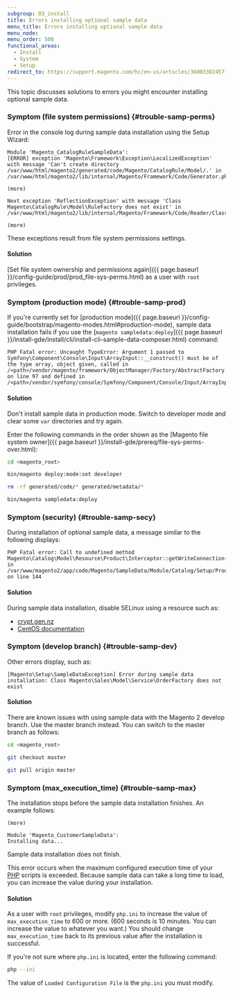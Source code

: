 ```yaml
---
subgroup: 03_install
title: Errors installing optional sample data
menu_title: Errors installing optional sample data
menu_node:
menu_order: 500
functional_areas:
  - Install
  - System
  - Setup
redirect_to: https://support.magento.com/hc/en-us/articles/360033824571
---
```


This topic discusses solutions to errors you might encounter installing optional sample data.

### Symptom (file system permissions) {#trouble-samp-perms}

Error in the console log during sample data installation using the Setup Wizard:

```text
Module 'Magento_CatalogRuleSampleData':
[ERROR] exception 'Magento\Framework\Exception\LocalizedException' with message 'Can't create directory /var/www/html/magento2/generated/code/Magento/CatalogRule/Model/.' in /var/www/html/magento2/lib/internal/Magento/Framework/Code/Generator.php:103

(more)

Next exception 'ReflectionException' with message 'Class Magento\CatalogRule\Model\RuleFactory does not exist' in /var/www/html/magento2/lib/internal/Magento/Framework/Code/Reader/ClassReader.php:29

(more)
```

These exceptions result from file system permissions settings.

#### Solution
[Set file system ownership and permissions again]({{ page.baseurl }}/config-guide/prod/prod_file-sys-perms.html) as a user with `root` privileges.

### Symptom (production mode) {#trouble-samp-prod}

If you're currently set for [production mode]({{ page.baseurl }}/config-guide/bootstrap/magento-modes.html#production-mode), sample data installation fails if you use the [`magento sampledata:deploy`]({{ page.baseurl }}/install-gde/install/cli/install-cli-sample-data-composer.html) command:

```text
PHP Fatal error: Uncaught TypeError: Argument 1 passed to Symfony\Component\Console\Input\ArrayInput::__construct() must be of the type array, object given, called in /<path>/vendor/magento/framework/ObjectManager/Factory/AbstractFactory.php on line 97 and defined in /<path>/vendor/symfony/console/Symfony/Component/Console/Input/ArrayInput.php:37
```

#### Solution

Don't install sample data in production mode. Switch to developer mode and clear some `var` directories and try again.

Enter the following commands in the order shown as the [Magento file system owner]({{ page.baseurl }}/install-gde/prereq/file-sys-perms-over.html):

```bash
cd <magento_root>
```

```bash
bin/magento deploy:mode:set developer
```

```bash
rm -rf generated/code/* generated/metadata/*
```

```bash
bin/magento sampledata:deploy
```

### Symptom (security) {#trouble-samp-secy}

During installation of optional sample data, a  message similar to the following displays:

```text
PHP Fatal error: Call to undefined method Magento\Catalog\Model\Resource\Product\Interceptor::getWriteConnection() in /var/www/magento2/app/code/Magento/SampleData/Module/Catalog/Setup/Product/Gallery.php on line 144
```

#### Solution

During sample data installation, disable SELinux using a resource such as:

*  [crypt.gen.nz](http://www.crypt.gen.nz/selinux/disable_selinux.html#DIS2)
*  [CentOS documentation](https://docs.centos.org/en-US/docs/)

### Symptom (develop branch) {#trouble-samp-dev}

Other errors display, such as:

```text
[Magento\Setup\SampleDataException] Error during sample data installation: Class Magento\Sales\Model\Service\OrderFactory does not exist
```

#### Solution

There are known issues with using sample data with the Magento 2 develop branch. Use the master branch instead. You can switch to the master branch as follows:

```bash
cd <magento_root>
```

```bash
git checkout master
```

```bash
git pull origin master
```

### Symptom (max_execution_time) {#trouble-samp-max}

The installation stops before the sample data installation finishes. An example follows:

```text
(more)

Module 'Magento_CustomerSampleData':
Installing data...
```

Sample data installation does not finish.

This error occurs when the maximum configured execution time of your [PHP](https://glossary.magento.com/php) scripts is exceeded. Because sample data can take a long time to load, you can increase the value during your installation.

#### Solution

As a user with `root` privileges, modify `php.ini` to increase the value of `max_execution_time` to 600 or more. (600 seconds is 10 minutes. You can increase the value to whatever you want.) You should change `max_execution_time` back to its previous value after the installation is successful.

If you're not sure where `php.ini` is located, enter the following command:

```bash
php --ini
```

The value of `Loaded Configuration File` is the `php.ini` you must modify.
